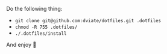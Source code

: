 Do the following thing:

- `git clone git@github.com:dviate/dotfiles.git .dotfiles`
- `chmod -R 755 .dotfiles/`
- `./.dotfiles/install`

And enjoy 👹
